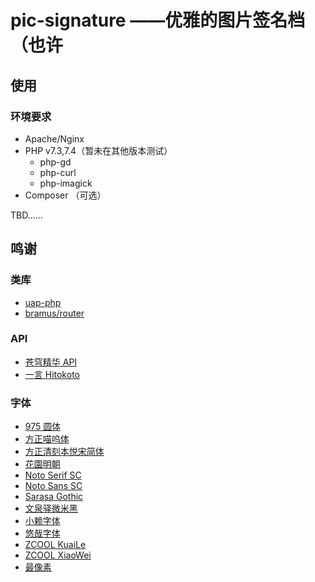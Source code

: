 # pic-signature ——优雅的图片签名档（也许
## 使用
### 环境要求
- Apache/Nginx
- PHP v7.3,7.4（暂未在其他版本测试）
    - php-gd
    - php-curl
    - php-imagick
- Composer （可选）

TBD……

## 鸣谢
### 类库
- [uap-php](https://github.com/ua-parser/uap-php)
- [bramus/router](https://github.com/bramus/router)

### API

- [苍穹精华 API](https://api.xhboke.com/doc/)
- [一言 Hitokoto](https://hitokoto.cn/)

### 字体
- [975 圆体](https://github.com/lxgw/975maru)
- [方正喵呜体](http://www.foundertype.com/index.php/FontInfo/index/id/184)
- [方正清刻本悦宋简体](http://www.foundertype.com/index.php/FontInfo/index/id/199)
- [花園明朝](http://fonts.jp/hanazono/)
- [Noto Serif SC](https://fonts.google.com/specimen/Noto+Serif+SC)
- [Noto Sans SC](https://fonts.google.com/specimen/Noto+Sans+SC)
- [Sarasa Gothic](https://github.com/be5invis/Sarasa-Gothic)
- [文泉驿微米黑](http://wenq.org/wqy2/index.cgi?MicroHei)
- [小赖字体](https://github.com/lxgw/kose-font)
- [悠哉字体](https://github.com/lxgw/yozai-font)
- [ZCOOL KuaiLe](https://fonts.google.com/specimen/ZCOOL+KuaiLe)
- [ZCOOL XiaoWei](https://fonts.google.com/specimen/ZCOOL+XiaoWei)
- [最像素](https://github.com/SolidZORO/zpix-pixel-font)